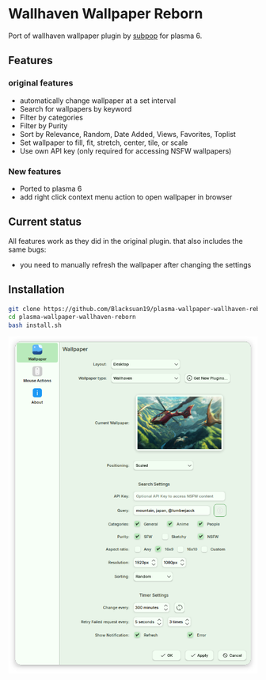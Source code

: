 # Wallhaven Wallpaper Reborn

Port of wallhaven wallpaper plugin by [subpop](https://github.com/subpop/wallhaven-wallpaper-plasma) for plasma 6.

## Features

### original features

- automatically change wallpaper at a set interval
- Search for wallpapers by keyword
- Filter by categories
- Filter by Purity
- Sort by Relevance, Random, Date Added, Views, Favorites, Toplist
- Set wallpaper to fill, fit, stretch, center, tile, or scale
- Use own API key (only required for accessing NSFW wallpapers)

### New features

- Ported to plasma 6
- add right click context menu action to open wallpaper in browser

## Current status

All features work as they did in the original plugin. that also includes the same bugs:

- you need to manually refresh the wallpaper after changing the settings

## Installation

```bash
git clone https://github.com/Blacksuan19/plasma-wallpaper-wallhaven-reborn.git
cd plasma-wallpaper-wallhaven-reborn
bash install.sh
```

![screenshot.png](screenshot.png)

